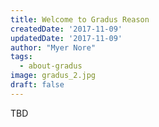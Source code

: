 ```yaml
---
title: Welcome to Gradus Reason
createdDate: '2017-11-09'
updatedDate: '2017-11-09'
author: "Myer Nore"
tags:
  - about-gradus
image: gradus_2.jpg
draft: false
---
```


TBD
